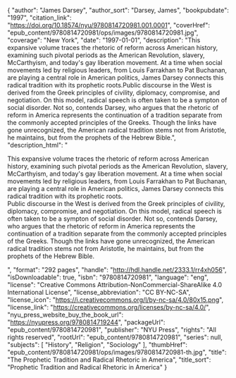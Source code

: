 {
  "author": "James Darsey",
  "author_sort": "Darsey, James",
  "bookpubdate": "1997",
  "citation_link": "https://doi.org/10.18574/nyu/9780814720981.001.0001",
  "coverHref": "epub_content/9780814720981/ops/images/9780814720981.jpg",
  "coverage": "New York",
  "date": "1997-01-01",
  "description": "This expansive volume traces the rhetoric of reform across American history, examining such pivotal periods as the American Revolution, slavery, McCarthyism, and today's gay liberation movement. At a time when social movements led by religious leaders, from Louis Farrakhan to Pat Buchanan, are playing a central role in American politics, James Darsey connects this radical tradition with its prophetic roots.Public discourse in the West is derived from the Greek principles of civility, diplomacy, compromise, and negotiation. On this model, radical speech is often taken to be a sympton of social disorder. Not so, contends Darsey, who argues that the rhetoric of reform in America represents the continuation of a tradition separate from the commonly accepted principles of the Greeks. Though the links have gone unrecognized, the American radical tradition stems not from Aristotle, he maintains, but from the prophets of the Hebrew Bible.",
  "description_html": "<p>This expansive volume traces the rhetoric of reform across American history, examining such pivotal periods as the American Revolution, slavery, McCarthyism, and today's gay liberation movement. At a time when social movements led by religious leaders, from Louis Farrakhan to Pat Buchanan, are playing a central role in American politics, James Darsey connects this radical tradition with its prophetic roots.<br>Public discourse in the West is derived from the Greek principles of civility, diplomacy, compromise, and negotiation. On this model, radical speech is often taken to be a sympton of social disorder. Not so, contends Darsey, who argues that the rhetoric of reform in America represents the continuation of a tradition separate from the commonly accepted principles of the Greeks. Though the links have gone unrecognized, the American radical tradition stems not from Aristotle, he maintains, but from the prophets of the Hebrew Bible.</p>",
  "format": "292 pages",
  "handle": "http://hdl.handle.net/2333.1/rr4xh056",
  "isDownloadable": true,
  "isbn": "9780814720981",
  "language": "eng",
  "license": "Creative Commons Attribution-NonCommercial-ShareAlike 4.0 International License",
  "license_abbreviation": "CC BY-NC-SA",
  "license_icon": "https://i.creativecommons.org/l/by-nc-sa/4.0/80x15.png",
  "license_link": "https://creativecommons.org/licenses/by-nc-sa/4.0/",
  "nyu_press_website_buy_the_book_url": "https://nyupress.org/9780814719244",
  "packageUrl": "epub_content/9780814720981",
  "publisher": "NYU Press",
  "rights": "All rights reserved",
  "rootUrl": "epub_content/9780814720981",
  "series": null,
  "subjects": [
    "History",
    "Religion",
    "Sociology"
  ],
  "thumbHref": "epub_content/9780814720981/ops/images/9780814720981-th.jpg",
  "title": "The Prophetic Tradition and Radical Rhetoric in America",
  "title_sort": "Prophetic Tradition and Radical Rhetoric in America"
}
